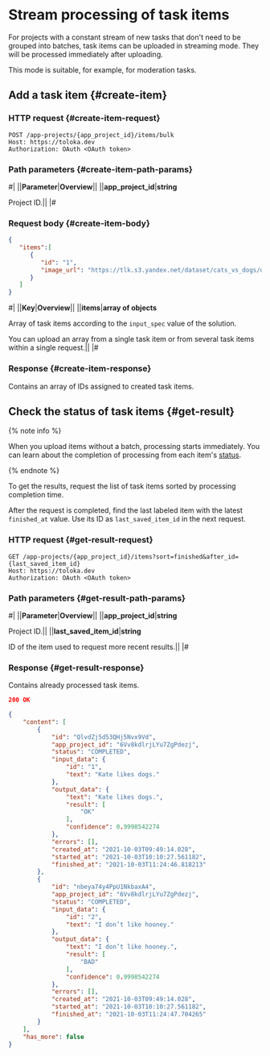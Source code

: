 # Stream processing of task items

For projects with a constant stream of new tasks that don't need to be grouped into batches, task items can be uploaded in streaming mode. They will be processed immediately after uploading.

This mode is suitable, for example, for moderation tasks.

## Add a task item {#create-item}

### HTTP request {#create-item-request}

```http
POST /app-projects/{app_project_id}/items/bulk
Host: https://toloka.dev
Authorization: OAuth <OAuth token>
```

### Path parameters {#create-item-path-params}

#|
||**Parameter**|**Overview**||
||**app_project_id**|**string**

Project ID.||
|#

### Request body {#create-item-body}

```json
{
   "items":[
      {
         "id": "1",
         "image_url": "https://tlk.s3.yandex.net/dataset/cats_vs_dogs/dogs/048e5760fc5a46faa434922b2447a527.jpg"
      }
   ]
}
```

#|
||**Key**|**Overview**||
||**items**|**array of objects**

Array of task items according to the `input_spec` value of the solution.

You can upload an array from a single task item or from several task items within a single request.||
|#

### Response {#create-item-response}

Contains an array of IDs assigned to created task items.

## Check the status of task items {#get-result}

{% note info %}

When you upload items without a batch, processing starts immediately. You can learn about the completion of processing from each item's [status](quickstart-api.md#quickstart-api__check-items).

{% endnote %}

To get the results, request the list of task items sorted by processing completion time.

After the request is completed, find the last labeled item with the latest `finished_at` value. Use its ID as `last_saved_item_id` in the next request.

### HTTP request {#get-result-request}

```http
GET /app-projects/{app_project_id}/items?sort=finished&after_id={last_saved_item_id}
Host: https://toloka.dev
Authorization: OAuth <OAuth token>
```

### Path parameters {#get-result-path-params}

#|
||**Parameter**|**Overview**||
||**app_project_id**|**string**

Project ID.||
||**last_saved_item_id**|**string**

ID of the item used to request more recent results.||
|#

### Response {#get-result-response}

Contains already processed task items.

```json
200 OK

{
    "content": [
        {
            "id": "QlvdZj5d53QHj5Nvx9Vd",
            "app_project_id": "6Vv8kdlrjLYu7ZgPdezj",
            "status": "COMPLETED",
            "input_data": {
                "id": "1",
                "text": "Kate likes dogs."
            },
            "output_data": {
                "text": "Kate likes dogs.",
                "result": [
                    "OK"
                ],
                "confidence": 0.9998542274
            },
            "errors": [],
            "created_at": "2021-10-03T09:49:14.028",
            "started_at": "2021-10-03T10:10:27.561182",
            "finished_at": "2021-10-03T11:24:46.818213"
        },
        {
            "id": "nbeya74y4PpU1NkbaxA4",
            "app_project_id": "6Vv8kdlrjLYu7ZgPdezj",
            "status": "COMPLETED",
            "input_data": {
                "id": "2",
                "text": "I don’t like hooney."
            },
            "output_data": {
                "text": "I don’t like hooney.",
                "result": [
                    "BAD"
                ],
                "confidence": 0.9998542274
            },
            "errors": [],
            "created_at": "2021-10-03T09:49:14.028",
            "started_at": "2021-10-03T10:10:27.561182",
            "finished_at": "2021-10-03T11:24:47.704265"
        }
    ],
    "has_more": false
}
```